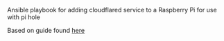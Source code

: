 Ansible playbook for adding cloudflared service to a Raspberry Pi for use with pi hole

Based on guide found [here](https://docs.pi-hole.net/guides/dns-over-https/)
